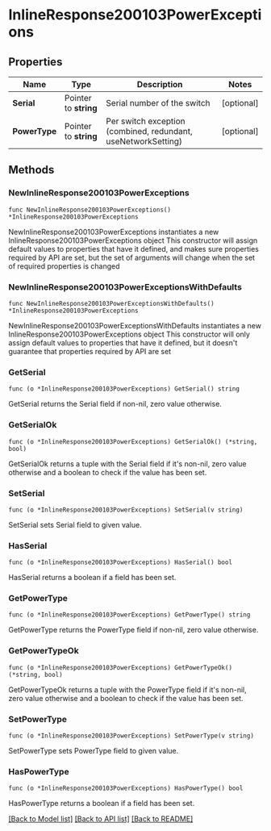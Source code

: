 # InlineResponse200103PowerExceptions

## Properties

Name | Type | Description | Notes
------------ | ------------- | ------------- | -------------
**Serial** | Pointer to **string** | Serial number of the switch | [optional] 
**PowerType** | Pointer to **string** | Per switch exception (combined, redundant, useNetworkSetting) | [optional] 

## Methods

### NewInlineResponse200103PowerExceptions

`func NewInlineResponse200103PowerExceptions() *InlineResponse200103PowerExceptions`

NewInlineResponse200103PowerExceptions instantiates a new InlineResponse200103PowerExceptions object
This constructor will assign default values to properties that have it defined,
and makes sure properties required by API are set, but the set of arguments
will change when the set of required properties is changed

### NewInlineResponse200103PowerExceptionsWithDefaults

`func NewInlineResponse200103PowerExceptionsWithDefaults() *InlineResponse200103PowerExceptions`

NewInlineResponse200103PowerExceptionsWithDefaults instantiates a new InlineResponse200103PowerExceptions object
This constructor will only assign default values to properties that have it defined,
but it doesn't guarantee that properties required by API are set

### GetSerial

`func (o *InlineResponse200103PowerExceptions) GetSerial() string`

GetSerial returns the Serial field if non-nil, zero value otherwise.

### GetSerialOk

`func (o *InlineResponse200103PowerExceptions) GetSerialOk() (*string, bool)`

GetSerialOk returns a tuple with the Serial field if it's non-nil, zero value otherwise
and a boolean to check if the value has been set.

### SetSerial

`func (o *InlineResponse200103PowerExceptions) SetSerial(v string)`

SetSerial sets Serial field to given value.

### HasSerial

`func (o *InlineResponse200103PowerExceptions) HasSerial() bool`

HasSerial returns a boolean if a field has been set.

### GetPowerType

`func (o *InlineResponse200103PowerExceptions) GetPowerType() string`

GetPowerType returns the PowerType field if non-nil, zero value otherwise.

### GetPowerTypeOk

`func (o *InlineResponse200103PowerExceptions) GetPowerTypeOk() (*string, bool)`

GetPowerTypeOk returns a tuple with the PowerType field if it's non-nil, zero value otherwise
and a boolean to check if the value has been set.

### SetPowerType

`func (o *InlineResponse200103PowerExceptions) SetPowerType(v string)`

SetPowerType sets PowerType field to given value.

### HasPowerType

`func (o *InlineResponse200103PowerExceptions) HasPowerType() bool`

HasPowerType returns a boolean if a field has been set.


[[Back to Model list]](../README.md#documentation-for-models) [[Back to API list]](../README.md#documentation-for-api-endpoints) [[Back to README]](../README.md)


